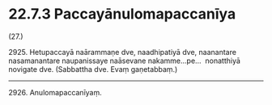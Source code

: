 

# 22.7.3 Paccayānulomapaccanīya




(27.)

2925\. Hetupaccayā naārammaṇe dve, naadhipatiyā dve, naanantare nasamanantare naupanissaye naāsevane nakamme…pe…  nonatthiyā novigate dve. (Sabbattha dve. Evaṃ gaṇetabbaṃ.)

---

2926\. Anulomapaccanīyaṃ.





